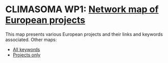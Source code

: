 # CLIMASOMA WP1: [Network map of European projects](https://climasoma.github.io/wp1/network-map-summary.html)
This map presents various European projects and their links and keywords associated.
Other maps:
- [All keywords](https://climasoma.github.io/wp1/network-map-all-keywords.html)
- [Projects only](https://climasoma.github.io/wp1/network-map-european-projects.html)

